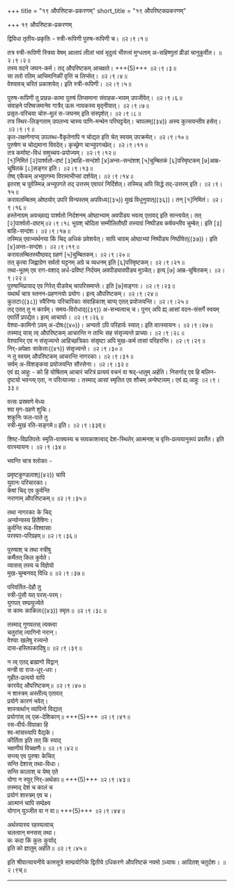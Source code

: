 +++
title = "१९ औपरिष्टक-प्रकरणम्"
short_title = "१९ औपरिष्टकप्रकरणम्"

+++
१९ औपरिष्टक-प्रकरणम्


द्विविधा तृतीय-प्रकृतिः - स्त्री-रूपिणी पुरुष-रूपिणी च।   ॥२।९।१॥  

तत्र स्त्री-रूपिणी स्त्रिया वेषम् आलापं लीलां भावं मृदुत्वं भीरुत्वं मुग्धताम् अ-सहिष्णुतां व्रीडां चानुकुर्वीत।   ॥२।९।२॥  
तस्य वदने जघन-कर्म। तद् औपरिष्टकम् आचक्षते। +++(5)+++  ॥२।९।३॥  
सा ततो रतिम् आभिमानिकीं वृत्तिं च लिप्सेत्।   ॥२।९।४॥  
वेश्यावच् चरितं प्रकाशयेत्। इति स्त्री-रूपिणी।   ॥२।९।५॥  

पुरुष-रूपिणी तु प्रछन्न-कामा पुरुषं लिप्समाना संवाहक-भावम् उपजीवेत्।   ॥२।९।६॥  
संवाहने परिष्वजमानेव गात्रैर् ऊरू नायकस्य मृद्नीयात्।   ॥२।९।७॥  
प्रसृत-परिचया चोरु-मूलं स-जघनम् इति संस्पृशेत्।   ॥२।९।८॥  
तत्र स्थिर-लिङ्गताम् उपलभ्य चास्य पाणि-मन्थेन परिघट्टयेत्। चापलम्((३४)) अस्य कुत्सयन्तीव हसेत्।   ॥२।९।९॥  
कृत-लक्षणेनाप्य् उपलब्ध-वैकृतेनापि न चोद्यत इति चेत् स्वयम् उपक्रमेत्।   ॥२।९।१०॥  
पुरुषेण च चोद्यमाना विवदेत्। कृच्छ्रेण चाभ्युपगच्छेत्।   ॥२।९।११॥  
तत्र कर्माष्ट-विधं समुच्चय-प्रयोज्यम्।   ॥२।९।१२॥  
[१]निमितं [२]पार्श्वतो-दष्टं [३]बाहिः-सन्दंशो [४]अन्तः-सन्दंशश् [५]चुम्बितकं [६]परिमृष्टकम् [७]आम्र-चूषितकं [८]सङ्गर इति।   ॥२।९।१३॥  
तेष्व् एकैकम् अभ्युपगम्य विरामाभीप्सां दर्शयेत्।   ॥२।९।१४॥  
इतरश् च पूर्वस्मिन्न् अभ्युपगते तद् उत्तरम् एवापरं निर्दिशेत्। तस्मिन्न् अपि सिद्धे तद्-उत्तरम् इति।   ॥२।९।१५॥  
करावलम्बितम् ओष्ठयोर् उपरि विन्यस्तम् अपविध्य((३५)) मुखं विधुनुयात्((३६))। तन् [१]निमितं।   ॥२।९।१६॥  
हस्तेनाग्रम् अवच्छाद्य पार्श्वतो निर्दशनम् ओष्ठाभ्याम् अवपीड्य भवत्व् एतावद् इति सान्त्वयेत्। तत् [२]पार्श्वतो-दष्टम्॥२।९।१८ भूयश् चोदिता सम्मीलितौष्ठी तस्याग्रं निष्पीड्य कर्षयन्तीव चुम्बेत्। इति [३] बाहिः-सन्दंशः।   ॥२।९।१७॥  
तस्मिन्न् एवाभ्यर्थनया किं चिद् अधिकं प्रवेशयेत्। सापि चाग्रम् ओष्ठाभ्यां निष्पीड्य निष्ठीवेत्((३७))। इति [४]अन्तः-सन्दंशः।   ॥२।९।१९॥  
करावलम्बितस्यौष्ठवद् ग्रहणं [५]चुम्बितकम्।   ॥२।९।२०॥  
तत् कृत्वा जिह्वाग्रेण सर्वतो घट्टनम् अग्रे च व्यधनम् इति [६]परिमृष्टकम्।   ॥२।९।२१॥  
तथा-भूतम् एव राग-वशाद् अर्ध-प्रविष्टं निर्दयम् अवपीड्यावपीड्य मुञ्चेत्। इत्य् [७] आम्र-चूषितकम्।   ॥२।९।२२॥  
पुरुषाभिप्रायाद् एव गिरेत् पीडयेच् चापरिसमाप्तेः। इति [७]सङ्गरः।   ॥२।९।२३॥  
यथार्थं चात्र स्तनन-प्रहणनयोः प्रयोगः। इत्य् औपरिष्टकम्।   ॥२।९।२४॥  
कुलटाः((३८)) स्वैरिण्यः परिचारिकाः संवाहिकाश् चाप्य् एतत् प्रयोजयन्ति।   ॥२।९।२५॥  
तद् एतत् तु न कार्यम्। समय-विरोधाद्((३९)) अ-सभ्यत्वाच् च। पुनर् अपि ह्य् आसां वदन-संसर्गे स्वयम् एवार्तिं प्रपद्येत। इत्य् आचार्याः।   ॥२।९।२६॥  
वेश्या-कामिनो ऽयम् अ-दोषः((४०))। अन्यतो ऽपि परिहार्यः स्यात्। इति वात्स्यायनः।   ॥२।९।२७॥  
तस्माद् यास् त्व् औपरिष्टकम् आचरन्ति न ताभिः सह संसृज्यन्ते प्राच्याः।   ॥२।९।२८॥  
वेश्याभिर् एव न संसृज्यन्ते आहिच्छत्रिकाः संसृष्टा अपि मुख-कर्म तासां परिहरन्ति।   ॥२।९।२९॥  
निर्-अपेक्षाः साकेताः((४१)) संसृज्यन्ते।   ॥२।९।३०॥  
न तु स्वयम् औपरिष्टकम् आचरन्ति नागरकाः।   ॥२।९।३१॥  
सर्वम् अ-विशङ्कया प्रयोजयन्ति सौरसेनाः।   ॥२।९।३२॥  
एवं ह्य् आहुः - को हि योषिताम् आचारं चरित्रं प्रत्ययं वचनं वा श्रद्-धातुम् अर्हति। निसर्गाद् एव हि मलिन-दृष्टयो भवन्त्य् एता, न परित्याज्याः। तस्माद् आसां स्मृतित एव शौचम् अन्वेष्टव्यम्। एवं ह्य् आहुः   ॥२।९।३३॥  

वत्सः प्रस्रवणे मेध्यः  
श्वा मृग-ग्रहणे शुचिः।  
शकुनिः फल-पाते तु  
स्त्री-मुखं रति-सङ्गमे॥ इति।   ॥२।९।३३व्॥  

शिष्ट-विप्रतिपत्तेः स्मृति-वाक्यस्य च सावकाशत्वाद् देश-स्थितेर् आत्मनश् च वृत्ति-प्रत्ययानुरूपं प्रवर्तेत। इति वात्स्यायनः।   ॥२।९।३४॥  

भवन्ति चात्र श्लोकाः - 

प्रमृष्टकुण्डलाश्((४२)) चापि  
युवानः परिचारकाः।  
केषां चिद् एव कुर्वन्ति  
नराणाम् औपरिष्टकम्॥   ॥२।९।३५॥  

तथा नागरकाः के चिद्  
अन्योन्यस्य हितैषिणः।  
कुर्वन्ति रूढ-विश्वासाः  
परस्पर-परिग्रहम्॥   ॥२।९।३६॥  

पुरुषाश् च तथा स्त्रीषु  
कर्मैतत् किल कुर्वते।  
व्यासस् तस्य च विज्ञेयो  
मुख-चुम्बनवद् विधिः॥   ॥२।९।३७॥  

परिवर्तित-देहौ तु  
स्त्री-पुंसौ यत् परस्-परम्।  
युगपत् सम्प्रयुज्येते  
स कामः काकिलः((४३)) स्मृतः॥   ॥२।९।३८॥  

तस्माद् गुणवतस् त्यक्त्वा  
चतुरांस् त्यागिनो नरान्।  
वेश्याः खलेषु रज्यन्ते  
दास-हस्तिपकादिषु॥   ॥२।९।३९॥  

न त्व् एतद् ब्राह्मणो विद्वान्  
मन्त्री वा राज-धूर्-धरः।  
गृहीत-प्रत्ययो वापि  
कारयेद् औपरिष्टकम्॥   ॥२।९।४०॥  
न शास्त्रम् अस्तीत्य् एतावत्  
प्रयोगे कारणं भवेत्।  
शास्त्रार्थान् व्यापिनो विद्यात्  
प्रयोगांस् त्व् एक-देशिकान्॥ +++(5)+++  ॥२।९।४१॥  
रस-वीर्य-विपाका हि  
श्व-मांसस्यापि वैद्यके।  
कीर्तिता इति तत् किं स्याद्  
भक्षणीयं विचक्षणैः॥   ॥२।९।४२॥  
सन्त्य् एव पुरुषाः केचित्  
सन्ति देशास् तथा-विधाः।  
सन्ति कालाश् च येष्व् एते  
योगा न स्युर् निर्-अर्थकाः॥ +++(5)+++  ॥२।९।४३॥  
तस्माद् देशं च कालं च  
प्रयोगं शास्त्रम् एव च।  
आत्मानं चापि सम्प्रेक्ष्य  
योगान् युञ्जीत वा न वा॥ +++(5)+++  ॥२।९।४४॥  

अर्थस्यास्य रहस्यत्वाच्  
चलत्वान् मनसस् तथा।  
कः कदा किं कुतः कुर्याद्  
इति को ज्ञातुम् अर्हति॥ ॥२।९।४५॥  

इति श्रीवात्यायनीये कामसूत्रे साम्प्रयोगिके द्वितीये ऽधिकरणे औपरिष्टकं नवमो ऽध्यायः। आदितश् चतुर्दशः। ॥२।९च्॥  


**************************************************************************  